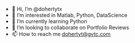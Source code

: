 - 👋 Hi, I’m @dohertytx
- 👀 I’m interested in Matlab, Python, DataScience
- 🌱 I’m currently learning Python
- 💞️ I’m looking to collaborate on Portfolio Reviews
- 📫 How to reach me dohertyt@gvtc.com

<!---
dohertytx/dohertytx is a ✨ special ✨ repository because its `README.md` (this file) appears on your GitHub profile.
You can click the Preview link to take a look at your changes.
--->
